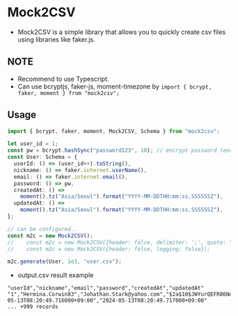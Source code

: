 # Mock2CSV

- Mock2CSV is a simple library that allows you to quickly create csv files using libraries like faker.js.

## NOTE

- Recommend to use Typescript.
- Can use bcryptjs, faker-js, moment-timezone by `import { bcrypt, faker, moment } from "mock2csv";`

## Usage

```typescript
import { bcrypt, faker, moment, Mock2CSV, Schema } from "mock2csv";

let user_id = 1;
const pw = bcrypt.hashSync("password123", 10); // encrypt password (encryption is time-consuming)
const User: Schema = {
  userId: () => (user_id++).toString(),
  nickname: () => faker.internet.userName(),
  email: () => faker.internet.email(),
  password: () => pw,
  createdAt: () =>
    moment().tz("Asia/Seoul").format("YYYY-MM-DDTHH:mm:ss.SSSSSSZ"),
  updatedAt: () =>
    moment().tz("Asia/Seoul").format("YYYY-MM-DDTHH:mm:ss.SSSSSSZ"),
};

// can be configured..
const m2c = new Mock2CSV();
//    const m2c = new Mock2CSV({header: false, delimiter: ';', quote: "'", escape: "'", newLine: '\n'});
//    const m2c = new Mock2CSV({header: false, logging: false});

m2c.generate(User, 1e3, "user.csv");
```

- output.csv result example

```text
"userId","nickname","email","password","createdAt","updatedAt"
"1","Hermina.Corwin83","Johathan.Stark@yahoo.com","$2a$10$JWYurQEFR86NeomyOF0kSupf23ZH17.zWW/qE10VvLgE0RHBCrmp6","2024-05-13T08:20:49.716000+09:00","2024-05-13T08:20:49.717000+09:00"
... +999 records
```
